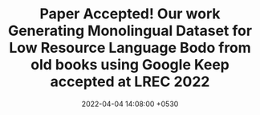 ---
layout: post
title:  "<b>Paper Accepted!</b> Our work <b>Generating Monolingual Dataset for Low Resource Language Bodo from old books using Google Keep</b> accepted at LREC 2022"
date:   2022-04-04 14:08:00 +0530
categories: news
---